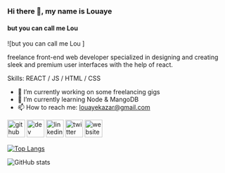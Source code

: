 ### Hi there 👋, my name is Louaye
#### but you can call me Lou 
![but you can call me Lou ]

freelance front-end web developer specialized in designing and creating sleek and premium user interfaces with the help of react.

Skills: REACT / JS / HTML / CSS

- 🔭 I’m currently working on some freelancing gigs 
- 🌱 I’m currently learning Node & MangoDB 
- 📫 How to reach me: louayekazar@gmail.com 


[<img src='https://cdn.jsdelivr.net/npm/simple-icons@3.0.1/icons/github.svg' alt='github' height='40'>](https://github.com/mflxu)  [<img src='https://cdn.jsdelivr.net/npm/simple-icons@3.0.1/icons/hashnode.svg' alt='dev' height='40'>](https://mflxu.hashnode.dev/)  [<img src='https://cdn.jsdelivr.net/npm/simple-icons@3.0.1/icons/linkedin.svg' alt='linkedin' height='40'>](https://www.linkedin.com/in/louayekazar/)  [<img src='https://cdn.jsdelivr.net/npm/simple-icons@3.0.1/icons/twitter.svg' alt='twitter' height='40'>](https://twitter.com/mflxu)  [<img src='https://cdn.jsdelivr.net/npm/simple-icons@3.0.1/icons/icloud.svg' alt='website' height='40'>](louayekazar.com)  

[![Top Langs](https://github-readme-stats.vercel.app/api/top-langs/?username=mflxu)](https://github.com/anuraghazra/github-readme-stats)

![GitHub stats](https://github-readme-stats.vercel.app/api?username=mflxu&show_icons=true)  

